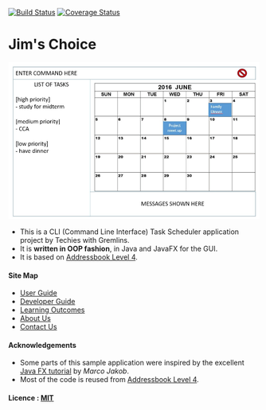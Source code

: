 [![Build Status](https://travis-ci.org/se-edu/addressbook-level4.svg?branch=master)](https://travis-ci.org/se-edu/addressbook-level4)
[![Coverage Status](https://coveralls.io/repos/github/se-edu/addressbook-level4/badge.svg?branch=master)](https://coveralls.io/github/se-edu/addressbook-level4?branch=master)

# Jim's Choice

<img src="docs/images/GUI2.png" width="600"><br>

* This is a CLI (Command Line Interface) Task Scheduler application project by Techies with Gremlins.
* It is **written in OOP fashion**, in Java and JavaFX for the GUI. 
* It is based on [Addressbook Level 4](https://github.com/nus-cs2103-AY1617S1/addressbook-level4).
  
#### Site Map
* [User Guide](docs/UserGuide.md) 
* [Developer Guide](docs/DeveloperGuide.md) 
* [Learning Outcomes](docs/LearningOutcomes.md) 
* [About Us](docs/AboutUs.md)
* [Contact Us](docs/ContactUs.md)


#### Acknowledgements

* Some parts of this sample application were inspired by the excellent 
  [Java FX tutorial](http://code.makery.ch/library/javafx-8-tutorial/) by *Marco Jakob*. 
* Most of the code is reused from [Addressbook Level 4](https://github.com/nus-cs2103-AY1617S1/addressbook-level4).

#### Licence : [MIT](LICENSE)
